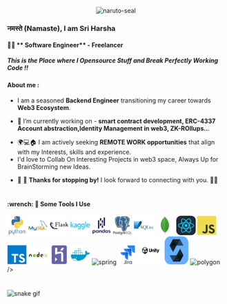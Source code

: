 <p align="center">
<img alt="naruto-seal" width="750px" src="https://github.com/srihar5ha/srihar5ha/blob/main/seal-sage.jpg"</img>
</p>

### नमस्ते (Namaste), I am Sri Harsha
#### 🤞🤞 ** Software Engineer** - **Freelancer** 
#####  This is the Place where I Opensource Stuff and Break Perfectly Working Code !!
<!--
 #### If you are a recruiter,Please take a look at my Resume : [Download](https://github.com/srihar5ha/srihar5ha/blob/main/harsha_resume.pdf) -->

#### About me :

-  I am a seasoned **Backend Engineer** transitioning my career towards **Web3 Ecosystem**.
<!--
- ####  with expertise in **Backend Technologies, Data Science, and Machine Learning.** 
- 🔥 My Most Impactful Work So Far : an **Augemented Reality(AR) app** for **Predictive Maintenance of Devices in a Data Center** -->

- 🔭 I’m currently working on - **smart contract development, ERC-4337 Account abstraction,Identity Management in web3, ZK-ROllups..**.
<!--
- 📚👓 Expanding my knowledge and expertise in the field of **Machine Learning-Deep Learning** through self-study and hands-on projects. 
-->
-  🌍💻🏠 I am actively seeking **REMOTE WORK opportunities** that align with my Interests, skills and experience.
- I'd love to Collab On Interesting Projects in web3 space, Always Up for BrainStorming new Ideas.

<!--who am i??  A believer in the great unknown, -->

- 🌟 🌟 **Thanks for stopping by!** I look forward to connecting with you. 🌟🌟

#

<h4>:wrench:  🚀 Some Tools I Use </h2>
<p align="left">
<img src="https://raw.githubusercontent.com/devicons/devicon/master/icons/python/python-original-wordmark.svg" alt="python" width="45" height="45" />
<img src="https://raw.githubusercontent.com/devicons/devicon/master/icons/mysql/mysql-original-wordmark.svg" alt="mysql" width="45" height="45" />
<img src="https://github.com/devicons/devicon/blob/master/icons/flask/flask-original-wordmark.svg" alt="flask" width="45" height="45" />
<img src="https://github.com/devicons/devicon/blob/master/icons/kaggle/kaggle-original-wordmark.svg" alt="kaggle" width="45" height="45" />
<img src="https://github.com/devicons/devicon/blob/master/icons/pandas/pandas-original-wordmark.svg" alt="pandas" width="45" height="45" />
<img src="https://github.com/devicons/devicon/blob/master/icons/postgresql/postgresql-original-wordmark.svg" alt="postgre" width="45" height="45" />
<img src="https://github.com/devicons/devicon/blob/master/icons/sqlite/sqlite-original-wordmark.svg" alt="sqlite" width="45" height="45" />
<img src="https://raw.githubusercontent.com/devicons/devicon/master/icons/mongodb/mongodb-original.svg" alt="mongodb" width="45" height="45" />

<img src="https://github.com/tandpfun/skill-icons/blob/main/icons/React-Dark.svg" alt="react" width="45" height="45" />
 <img src="https://raw.githubusercontent.com/devicons/devicon/master/icons/javascript/javascript-original.svg" alt="javascript" width="45" height="45" />
<img src="https://raw.githubusercontent.com/devicons/devicon/master/icons/typescript/typescript-original.svg" alt="typescript" width="45" height="45" />
<img src="https://raw.githubusercontent.com/devicons/devicon/master/icons/nodejs/nodejs-original-wordmark.svg" alt="nodejs" width="45" height="45" />
<img src="https://raw.githubusercontent.com/devicons/devicon/master/icons/heroku/heroku-plain.svg" alt="heroku" width="45" height="45" />

<img src="https://github.com/devicons/devicon/blob/master/icons/docker/docker-plain.svg" alt="docker-plain" width="45" height="45" />
<img src="https://www.vectorlogo.zone/logos/springio/springio-icon.svg" alt="spring" width="45" height="45" />
<img src="https://github.com/devicons/devicon/blob/master/icons/jira/jira-original-wordmark.svg" alt="jira" width="45" height="45" />
<img src="https://github.com/devicons/devicon/blob/master/icons/unity/unity-original-wordmark.svg" alt="unity" width="55" height="65" />  
<img src="https://github.com/tandpfun/skill-icons/blob/main/icons/Solidity.svg" alt="solidity" width="55" height="65" />
<img src="https://cdn.jsdelivr.net/gh/devicons/devicon/icons/polygon/polygon-original.svg" alt="polygon" width="55" height="65" />/>
                    
</p>

#

![snake gif](https://github.com/srihar5ha/srihar5ha/blob/output/github-contribution-grid-snake.svg) 
